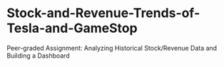 # Stock-and-Revenue-Trends-of-Tesla-and-GameStop
Peer-graded Assignment: Analyzing Historical Stock/Revenue Data and Building a Dashboard
